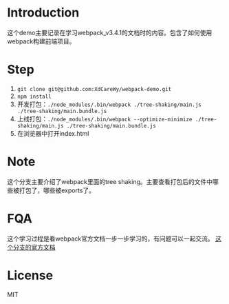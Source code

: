 # Introduction
这个demo主要记录在学习webpack_v3.4.1的文档时的内容。包含了如何使用webpack构建前端项目。
# Step
1. ```git clone git@github.com:XdCareWy/webpack-demo.git```
2. ```npm install```
3. 开发打包：```./node_modules/.bin/webpack ./tree-shaking/main.js ./tree-shaking/main.bundle.js```
4. 上线打包：```./node_modules/.bin/webpack --optimize-minimize ./tree-shaking/main.js ./tree-shaking/main.bundle.js```
5. 在浏览器中打开index.html

# Note
这个分支主要介绍了webpack里面的tree shaking。主要查看打包后的文件中哪些被打包了，哪些被exports了。



# FQA
这个学习过程是看webpack官方文档一步一步学习的，有问题可以一起交流。
[这个分支的官方文档](https://webpack.js.org/guides/tree-shaking/)

# License
MIT